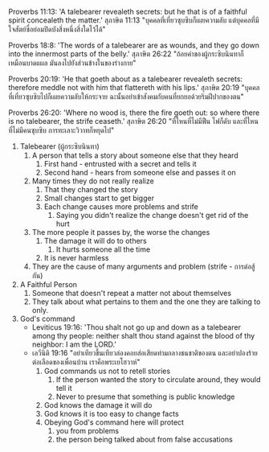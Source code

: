 Proverbs 11:13: 'A talebearer revealeth secrets: but he that is of a faithful spirit concealeth the matter.'
สุภาษิต 11:13 "บุคคลที่เที่ยวซุบซิบก็เผยความลับ แต่บุคคลที่มีใจสัตย์ซื่อย่อมปิดบังสิ่งหนึ่งสิ่งใดไว้ได้"

Proverbs 18:8: 'The words of a talebearer are as wounds, and they go down into the innermost parts of the belly.'
สุภาษิต 26:22 "ถ้อยคำของผู้กระซิบนินทาก็เหมือนบาดแผล มันลงไปยังส่วนข้างในของร่างกาย"

Proverbs 20:19: 'He that goeth about as a talebearer revealeth secrets: therefore meddle not with him that flattereth with his lips.'
สุภาษิต 20:19 "บุคคลที่เที่ยวซุบซิบไปก็เผยความลับให้กระจาย ฉะนั้นอย่าเข้าสังคมกับคนที่ยกยอด้วยริมฝีปากของตน"

Proverbs 26:20: 'Where no wood is, there the fire goeth out: so where there is no talebearer, the strife ceaseth.'
สุภาษิต 26:20 "ที่ไหนที่ไม่มีฟืน ไฟก็ดับ และที่ไหนที่ไม่มีคนซุบซิบ การทะเลาะวิวาทก็หยุดไป"

1. Talebearer (ผู้กระซิบนินทา)
      1. A person that tells a story about someone else that they heard
            1. First hand - entrusted with a secret and tells it
            2. Second hand - hears from someone else and passes it on
      2. Many times they do not really realize
            1. That they changed the story
            2. Small changes start to get bigger
            3. Each change causes more problems and strife
                  1. Saying you didn't realize the change doesn't get rid of the hurt
      3. The more people it passes by, the worse the changes
            1. The damage it will do to others
                  1. It hurts someone all the time
            2. It is never harmless
      4. They are the cause of many arguments and problem (strife - การต่อสู้กัน)
2. A Faithful Person
	1. Someone that doesn't repeat a matter not about themselves
	2. They talk about what pertains to them and the one they are talking to only.
3. God's command
	- Leviticus 19:16: 'Thou shalt not go up and down as a talebearer among thy people: neither shalt thou stand against the blood of thy neighbor: I am the LORD.'
	- เลวีนิติ 19:16 "อย่าเทียวขึ้นเทียวล่องคอยส่อเสียดท่ามกลางชนชาติของตน และอย่าปองร้ายต่อเลือดของเพื่อนบ้าน เราคือพระเยโฮวาห์"
		1. God commands us not to retell stories
			1. If the person wanted the story to circulate around, they would tell it
			2. Never to presume that something is public knowledge
		2. God knows the damage it will do
		3. God knows it is too easy to change facts
		4. Obeying God's command here will protect
			1. you from problems 
			2. the person being talked about from false accusations